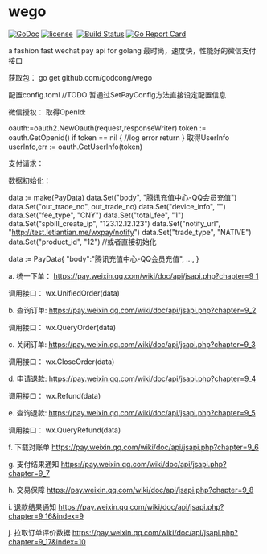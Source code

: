 # wego
[![GoDoc](https://godoc.org/github.com/godcong/wopay?status.svg)](http://godoc.org/github.com/godcong/wego)
[![license](https://img.shields.io/github/license/godcong/wopay.svg)](https://github.com/godcong/wego/blob/master/LICENSE)
 [![Build Status](https://travis-ci.org/godcong/wopay.svg?branch=master)](https://travis-ci.org/godcong/wego)
[![Go Report Card](https://goreportcard.com/badge/github.com/godcong/wopay)](https://goreportcard.com/report/github.com/godcong/wego)



a fashion fast wechat pay api for golang
最时尚，速度快，性能好的微信支付接口

获取包： go get github.com/godcong/wego

配置config.toml
//TODO 暂通过SetPayConfig方法直接设定配置信息

微信授权：
取得OpenId:

oauth:=oauth2.NewOauth(request,responseWriter) token := oauth.GetOpenid() if token == nil { //log error return } 取得UserInfo userInfo,err := oauth.GetUserInfo(token)

支付请求：

数据初始化：

data := make(PayData)
data.Set("body", "腾讯充值中心-QQ会员充值")
data.Set("out_trade_no", out_trade_no)
data.Set("device_info", "")
data.Set("fee_type", "CNY")
data.Set("total_fee", "1")
data.Set("spbill_create_ip", "123.12.12.123")
data.Set("notify_url", "http://test.letiantian.me/wxpay/notify")
data.Set("trade_type", "NATIVE")
data.Set("product_id", "12")
//或者直接初始化

data := PayData{
"body":"腾讯充值中心-QQ会员充值",
...,
}

a. 统一下单： https://pay.weixin.qq.com/wiki/doc/api/jsapi.php?chapter=9_1

调用接口： wx.UnifiedOrder(data)


b. 查询订单: https://pay.weixin.qq.com/wiki/doc/api/jsapi.php?chapter=9_2

调用接口： wx.QueryOrder(data)

c. 关闭订单: https://pay.weixin.qq.com/wiki/doc/api/jsapi.php?chapter=9_3

调用接口： wx.CloseOrder(data)

d. 申请退款: https://pay.weixin.qq.com/wiki/doc/api/jsapi.php?chapter=9_4

调用接口： wx.Refund(data)

e. 查询退款: https://pay.weixin.qq.com/wiki/doc/api/jsapi.php?chapter=9_5

调用接口： wx.QueryRefund(data)

f. 下载对账单 https://pay.weixin.qq.com/wiki/doc/api/jsapi.php?chapter=9_6

g. 支付结果通知 https://pay.weixin.qq.com/wiki/doc/api/jsapi.php?chapter=9_7

h. 交易保障 https://pay.weixin.qq.com/wiki/doc/api/jsapi.php?chapter=9_8

i. 退款结果通知 https://pay.weixin.qq.com/wiki/doc/api/jsapi.php?chapter=9_16&index=9

j. 拉取订单评价数据 https://pay.weixin.qq.com/wiki/doc/api/jsapi.php?chapter=9_17&index=10
